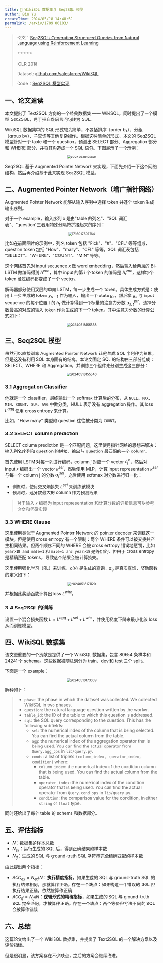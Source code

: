 ```yaml
---
title: 🐋 WikiSQL 数据集与 Seq2SQL 模型
author: Bin Yu
createTime: 2024/05/18 14:48:59
permalink: /arxiv/1709.00103/
---
```


> 论文：[Seq2SQL: Generating Structured Queries from Natural Language using Reinforcement Learning](http://arxiv.org/abs/1709.00103)
>
> ⭐⭐⭐⭐⭐
>
> ICLR 2018
>
> Dataset: [github.com/salesforce/WikiSQL](https://github.com/salesforce/WikiSQL)
> 
> Code：[Seq2SQL 模型实现](https://github.com/tiwarikajal/Seq2SQL--Natural-Language-sentences-to-SQL-Queries/tree/master)

## 一、论文速读

本文提出了 Text2SQL 方向的一个经典数据集 —— WikiSQL，同时提出了一个模型 Seq2SQL，用于把自然语言问句转为 SQL。

WikiSQL 数据集中的 SQL 形式较为简单，不包括排序（order by）、分组（group by）、子查询等其他复杂操作。根据这种简单的形式，本文的 Seq2SQL 模型针对一个 table 和一个 question，预测出 SELECT 部分、Aggregation 部分和 WHERE 部分，并将其构造成一个 SQL 语句。下图展示了一个示例：

<center><img src="https://notebook-img-1304596351.cos.ap-beijing.myqcloud.com/img/20240518152631.png" alt="20240518152631" style="zoom:75%;"></center>

Seq2SQL 基于 Augmented Pointer Network 来实现，下面先介绍一下这个网络结构，然后再介绍基于此来实现 Seq2SQL 模型。

## 二、Augmented Pointer Network（增广指针网络）

Augmented Pointer Network 能够从输入序列中选择 token 并逐个 token 生成输出序列。

对于一个 example，输入序列 $x$ 是由"table 的列名"、"SQL 词汇表"、"question"三者用特殊分隔符拼接起来的序列：

<center><img src="https://notebook-img-1304596351.cos.ap-beijing.myqcloud.com/img/1716017507764.png" alt="1716017507764" style="zoom:75%;"></center>

比如在前面图片的示例中，列名 token 包括 "Pick"、"#"、"CFL" 等等组成，question token 包括 "How"、"many"、"CFL" 等等，SQL 词汇表包括 "SELECT"、"WHERE"、"COUNT"、"MIN" 等等。

这个网络首先对 input sequence $x$ 做 word embedding，然后输入给两层的 Bi-LSTM 做编码得到 $h^{enc}$，其中 input 的第 i 个 token 的编码是 $h_t^{enc}$，这样每个 token 经过编码都变成了一个 vector。

解码器部分使用双层的单向 LSTM，每一步生成一个 token。具体生成方式是：使用上一步生成的 token $y_{s-1}$ 作为输入，输出一个 state $g_s$，然后拿 $g_s$ 与 input sequence 的每个位置 t 的 $h_t$ 做计算得到一个标量的注意力分数 $\alpha_{s,t}^{ptr}$，选择分数最高的对应的输入 token 作为生成的下一个 token。其中注意力分数的计算公式如下：

<center><img src="https://notebook-img-1304596351.cos.ap-beijing.myqcloud.com/img/20240518155338.png" alt="20240518155338" style="zoom:75%;"></center>

## 三、Seq2SQL 模型

虽然可以直接训练 Augmented Pointer Network 让他生成 SQL 序列作为结果，但是这没有利用 SQL 本身固有的结构。本论文固定 SQL 的结构由三部分组成：SELECT、WHERE 和 Aggregation，并训练三个组件来分别生成这三部分：

<center><img src="https://notebook-img-1304596351.cos.ap-beijing.myqcloud.com/img/20240518155640.png" alt="20240518155640" style="zoom:75%;"></center>

### 3.1 Aggregation Classifier

他就是一个 classifier，最终输出一个 softmax 计算后的分布，从 `NULL`、`MAX`、`MIN`、`COUNT`、`SUM`、`AVG` 中做分类，NULL 表示没有 aggregation 操作。其 loss $L^{agg}$ 使用 cross entropy 来计算。

比如，"How many" 类型的 question 往往被分类为 `COUNT`。

### 3.2 SELECT column prediction

SELECT column prediction 是一个匹配问题，这里使用指针网络的思想来解决：输入列名序列和 question 的拼接，输出与 question 最匹配的一个 column。

首先使用 LSTM 对每一列进行编码，column $j$ 对应一个 vector $e_j^c$，然后对 input $x$ 编码出一个 vector $\kappa^{sel}$，然后使用 MLP，计算 input representation $\kappa^{sel}$ 与每一个 column j 的分数 $\alpha^{sel}_{j}$，之后使用 softmax 对分数进行归一化：

- 训练时，使用交叉熵损失 $L^{sel}$ 来训练该模块
- 预测时，选分数最大的 column 作为预测结果

> 对于输入 $x$ 编码为 input representation 和计算分数的详细信息可以参考论文和代码实现

### 3.3 WHERE Clause

这里使用类似于 Augmented Pointer Network 的 pointer decoder 来训练这一模块。但是使用 cross entropy 有一个限制：两个 WHERE 条件可以被交换并产生相同结果。但两个顺序不同的 WHERE 会被 cross entropy 错误地惩罚，比如 `year>18 and male=1` 和 `male=1 and year>18` 是等价的，但由于 cross entropy 是精确匹配 tokens，导致这个结果会被计算损失。

这里使用强化学习（RL）来训练，$q(y)$ 是生成的查询，$q_g$ 是真实查询，奖励函数的定义如下：

<center><img src="https://notebook-img-1304596351.cos.ap-beijing.myqcloud.com/img/20240518171120.png" alt="20240518171120" style="zoom:75%;"></center>

并根据此奖励函数计算出 loss $L^{whe}$。

### 3.4 Seq2SQL 的训练

设置一个混合损失函数 $L = L^{agg} + L^{sel} + L^{whe}$，并使用梯度下降来最小化该 loss 从而训练模型。

## 四、WikiSQL 数据集

该文更重要的一个贡献是提供了一个 WikiSQL 数据集，包含 80654 条样本和 24241 个 schema。这些数据被随机划分为 train、dev 和 test 三个 split。

下面是一个 example：

<center><img src="https://notebook-img-1304596351.cos.ap-beijing.myqcloud.com/img/20240518173309.png" alt="20240518173309" style="zoom:75%;"></center>

解释如下：

> - `phase`: the phase in which the dataset was collected. We collected WikiSQL in two phases.
> - `question`: the natural language question written by the worker.
> - `table_id`: the ID of the table to which this question is addressed.
> - `sql`: the SQL query corresponding to the question. This has the following subfields:
>   - `sel`: the numerical index of the column that is being selected. You can find the actual column from the table.
>   - `agg`: the numerical index of the aggregation operator that is being used. You can find the actual operator from `Query.agg_ops` in `lib/query.py`.
>   - `conds`: a list of triplets `(column_index, operator_index, condition)` where:
>     - `column_index`: the numerical index of the condition column that is being used. You can find the actual column from the table.
>     - `operator_index`: the numerical index of the condition operator that is being used. You can find the actual operator from `Query.cond_ops` in `lib/query.py`.
>     - `condition`: the comparison value for the condition, in either `string` or `float` type.

同时还给出了每个 table 的 schema 和数据部分。

## 五、评估指标

- $N$：数据集的样本总数
- $N_{ex}$：运行生成的 SQL 后，得到正确结果的样本数
- $N_{lf}$：生成的 SQL 与 ground-truth SQL 字符串完全精确匹配的样本数

由此提出两个指标：

- $ACC_{ex} = N_{ex} / N$：**执行精度指标**，如果生成的 SQL 与 ground-truth SQL 的执行结果相同，那就算作正确。存在一个缺点：如果构造一个错误的 SQL 但执行结果正确，依然被算作正确
- $ACC_{lf} = N_{lf} / N$：**逻辑形式的精确指标**，如果生成的 SQL 与 ground-truth SQL 完全匹配，才被算作正确。存在一个缺点：两个等价但写法不同的 SQL 会被算作错误

## 六、总结

这篇论文给出了一个 WikiSQL 数据集，并提出了 Text2SQL 的一个解决方案以及评价指标。

但是很明显，该方案存在不少缺点，之后的方案会继续改进。